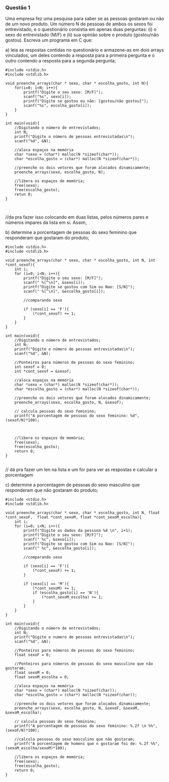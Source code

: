 ### Questão 1

Uma empresa fez uma pesquisa para saber se as pessoas gostaram ou não de um novo produto. Um número N de pessoas de ambos os sexos foi entrevistado, e o questionário consistia em apenas duas perguntas: (i) o sexo do entrevistado (M/F) e (ii) sua opinião sobre o produto (gostou/não gostou). Escreva um programa em C que:

a) leia as respostas contidas no questionário e armazene-as em dois arrays vinculados, um deles contendo a resposta para a primeira pergunta e o outro contendo a resposta para a segunda pergunta;

```
#include <stdio.h>
#include <stdlib.h>

void preenche_arrays(char * sexo, char * escolha_gosto, int N){
    for(i=0; i<N; i++){
        printf("Digite o seu sexo: [M/F]");
        scanf("%s", sexo[i]);
        printf("Digite se gostou ou não: [gostou/não gostou]");
        scanf("%s", escolha_gosto[i]);
    }
}

int main(void){
    //Digitando o número de entrevistados;
    int N;
    printf("Digite o número de pessoas entrevistadas\n");
    scanf("%d", &N);

    //aloca espaços na memória
    char *sexo = (char*) malloc(N *sizeof(char*));
    char *escolha_gosto = (char*) malloc(N *sizeof(char*));

    //preenche os dois vetores que foram alocados dinamicamente;
    preenche_arrays(sexo, escolha_gosto, N);

    //libera os espaços de memória;
    free(sexo);
    free(escolha_gosto);
    retun 0;
}



```


//da pra fazer isso colocando em duas listas, pelos números pares e números ímpares da lista em si. Assim, 

b) determine a porcentagem de pessoas do sexo feminino que responderam que gostaram do produto;

```
#include <stdio.h>
#include <stdlib.h>

void preenche_arrays(char * sexo, char * escolha_gosto, int N, int *cont_sexof){
    int i;
    for (i=0; i<N; i++){
        printf("Digite o seu sexo: [M/F]");
        scanf(" %[^\n]", &sexo[i]);
        printf("Digite se gostou com Sim ou Nao: [S/N]");
        scanf(" %[^\n]", &escolha_gosto[i]);

        //comparando sexo 

        if (sexo[i] == 'F'){
            (*cont_sexof) += 1;
        }
    }
}

int main(void){
    //Digitando o número de entrevistados;
    int N;
    printf("Digite o número de pessoas entrevistadas\n");
    scanf("%d", &N);

    //Ponteiros para números de pessoas do sexo feminino;
    int sexof = 0;
    int *cont_sexof = &sexof;

    //aloca espaços na memória
    char *sexo = (char*) malloc(N *sizeof(char*));
    char *escolha_gosto = (char*) malloc(N *sizeof(char*));

    //preenche os dois vetores que foram alocados dinamicamente;
    preenche_arrays(sexo, escolha_gosto, N, &sexof);

    // calcula pessoas do sexo feminino;
    printf("A porcentagem de pessoas do sexo feminino: %d", (sexof/N)*100);



    //libera os espaços de memória;
    free(sexo);
    free(escolha_gosto);
    return 0;
}


```

// dá pra fazer um len na lista e um for para ver as respostas e calcular a porcentagem

c) determine a porcentagem de pessoas do sexo masculino que responderam que não gostaram do produto;

```
#include <stdio.h>
#include <stdlib.h>

void preenche_arrays(char * sexo, char * escolha_gosto, int N, float *cont_sexoF,  float *cont_sexoM, float *cont_sexoM_escolha){
    int i;
    for (i=0; i<N; i++){
        printf("Digite os dados da pesssoa %d \n", i+1);
        printf("Digite o seu sexo: [M/F]");
        scanf(" %c", &sexo[i]);
        printf("Digite se gostou com Sim ou Nao: [S/N]");
        scanf(" %c", &escolha_gosto[i]);

        //comparando sexo 

        if (sexo[i] == 'F'){
            (*cont_sexoF) += 1;
        }

        if (sexo[i] == 'M'){
            (*cont_sexoM) += 1;
            if (escolha_gosto[i] == 'N'){
                (*cont_sexoM_escolha) += 1;   
            }
        }
    }
}

int main(void){
    //Digitando o número de entrevistados;
    int N;
    printf("Digite o numero de pessoas entrevistadas\n");
    scanf("%d", &N);

    //Ponteiros para números de pessoas do sexo feminino;
    float sexoF = 0;

    //Ponteiros para números de pessoas do sexo masculino que não gostaram;
    float sexoM = 0;
    float sexoM_escolha = 0;

    //aloca espaços na memória
    char *sexo = (char*) malloc(N *sizeof(char));
    char *escolha_gosto = (char*) malloc(N *sizeof(char));

    //preenche os dois vetores que foram alocados dinamicamente;
    preenche_arrays(sexo, escolha_gosto, N, &sexoF, &sexoM, &sexoM_escolha);

    // calcula pessoas do sexo feminino;
    printf("A porcentagem de pessoas do sexo feminino: %.2f \n %%", (sexoF/N)*100);

    //calcula pessoas do sexo masculino que não gostaram;
    printf("A porcentagem de homens que n gostaram foi de: %.2f %%", (sexoM_escolha/sexoM)*100);

    //libera os espaços de memória;
    free(sexo);
    free(escolha_gosto);
    return 0;
}

```

